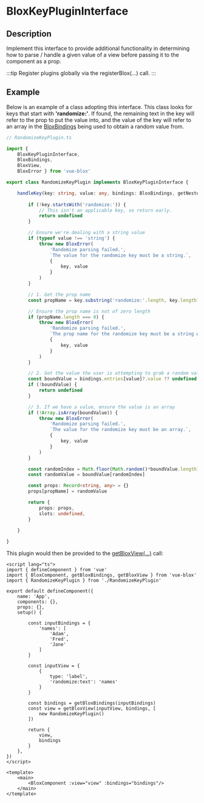 # BloxKeyPluginInterface

## Description

Implement this interface to provide additional functionality in determining how to parse / handle a given value of a view before passing it to the component as a prop.

:::tip
Register plugins globally via the registerBlox(...) call.
:::

## Example

Below is an example of a class adopting this interface. This class looks for keys that start with **'randomize:'**. If found, the remaining text in the key will refer to the prop to put the value into, and the value of the key will refer to an array in the [BloxBindings](/docs/api/classes/blox-bindings) being used to obtain a random value from.

```ts
// RandomizeKeyPlugin.ts

import {
	BloxKeyPluginInterface,
	BloxBindings,
	BloxView,
	BloxError } from 'vue-blox'

export class RandomizeKeyPlugin implements BloxKeyPluginInterface {

	handleKey(key: string, value: any, bindings: BloxBindings, getNestedBloxView: (inputView: any) => BloxView ): { props: Record<string, any> | undefined, slots: Record<string, BloxView[]> | undefined } | undefined {
		
		if (!key.startsWith('randomize:')) {
			// This isn't an applicable key, so return early.
			return undefined
		}

		// Ensure we're dealing with a string value
		if (typeof value !== 'string') {
			throw new BloxError(
				'Randomize parsing failed.',
				`The value for the randomize key must be a string.`,
				{
					key, value
				}
			)
		}

		// 1. Get the prop name
		const propName = key.substring('randomize:'.length, key.length)

		// Ensure the prop name is not of zero length
		if (propName.length === 0) {
			throw new BloxError(
				'Randomize parsing failed.',
				`The prop name for the randomize key must be a string with length > 0.`,
				{
					key, value
				}
			)
		}

		// 2. Get the value the user is attempting to grab a random value from
		const boundValue = bindings.entries[value]?.value ?? undefined
		if (!boundValue) {
			return undefined
		}

		// 3. If we have a value, ensure the value is an array
		if (!Array.isArray(boundValue)) {
			throw new BloxError(
				'Randomize parsing failed.',
				`The value for the randomize key must be an array.`,
				{
					key, value
				}
			)
		}

		const randomIndex = Math.floor(Math.random()*boundValue.length)
		const randomValue = boundValue[randomIndex]

		const props: Record<string, any> = {}
		props[propName] = randomValue

		return {
			props: props,
			slots: undefined,
		}
		
	}

}
```

This plugin would then be provided to the [getBloxView(...)](/docs/api/composables/get-blox-view) call:


```ts{4,23,29}
<script lang="ts">
import { defineComponent } from 'vue'
import { BloxComponent, getBloxBindings, getBloxView } from 'vue-blox'
import { RandomizeKeyPlugin } from './RandomizeKeyPlugin'

export default defineComponent({
	name: 'App',
	components: {},
	props: {},
	setup() {

		const inputBindings = {
			'names': [
				'Adam',
				'Fred',
				'Jane'
			]
		}

		const inputView = {
			{
				type: 'label',
				'randomize:text': 'names'
			}
		}

		const bindings = getBloxBindings(inputBindings)
		const view = getBloxView(inputView, bindings, [
			new RandomizeKeyPlugin()
		])

		return {
			view,
			bindings
		}
	},
})
</script>
```
```html{3}
<template>
	<main>
		<BloxComponent :view="view" :bindings="bindings"/>
	</main>
</template>
```
